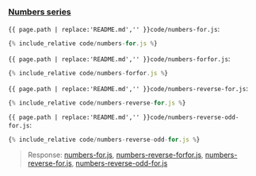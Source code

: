 ### [Numbers series](code.zip)

`{{ page.path | replace:'README.md','' }}code/numbers-for.js`:
```js
{% include_relative code/numbers-for.js %}
```

`{{ page.path | replace:'README.md','' }}code/numbers-forfor.js`:
```js
{% include_relative code/numbers-forfor.js %}
```

`{{ page.path | replace:'README.md','' }}code/numbers-reverse-for.js`:
```js
{% include_relative code/numbers-reverse-for.js %}
```

`{{ page.path | replace:'README.md','' }}code/numbers-reverse-odd-for.js`:
```js
{% include_relative code/numbers-reverse-odd-for.js %}
```

> Response: [numbers-for.js](response/numbers-for.js), [numbers-reverse-forfor.js](response/numbers-reverse-forfor.js), [numbers-reverse-for.js](response/numbers-reverse-for.js), [numbers-reverse-odd-for.js](response/numbers-reverse-odd-for.js)